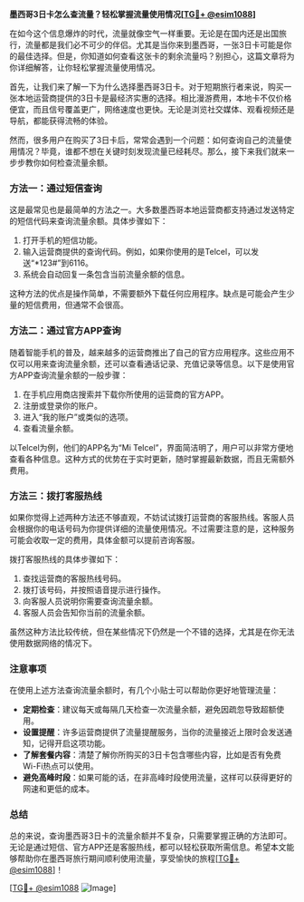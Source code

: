 **墨西哥3日卡怎么查流量？轻松掌握流量使用情况[[TG💪+ @esim1088](https://t.me/s/esim1088)]**

在如今这个信息爆炸的时代，流量就像空气一样重要。无论是在国内还是出国旅行，流量都是我们必不可少的伴侣。尤其是当你来到墨西哥，一张3日卡可能是你的最佳选择。但是，你知道如何查看这张卡的剩余流量吗？别担心，这篇文章将为你详细解答，让你轻松掌握流量使用情况。

首先，让我们来了解一下为什么选择墨西哥3日卡。对于短期旅行者来说，购买一张本地运营商提供的3日卡是最经济实惠的选择。相比漫游费用，本地卡不仅价格便宜，而且信号覆盖更广，网络速度也更快。无论是浏览社交媒体、观看视频还是导航，都能获得流畅的体验。

然而，很多用户在购买了3日卡后，常常会遇到一个问题：如何查询自己的流量使用情况？毕竟，谁都不想在关键时刻发现流量已经耗尽。那么，接下来我们就来一步步教你如何检查流量余额。

### 方法一：通过短信查询

这是最常见也是最简单的方法之一。大多数墨西哥本地运营商都支持通过发送特定的短信代码来查询流量余额。具体步骤如下：

1. 打开手机的短信功能。
2. 输入运营商提供的查询代码。例如，如果你使用的是Telcel，可以发送“*123#”到6116。
3. 系统会自动回复一条包含当前流量余额的信息。

这种方法的优点是操作简单，不需要额外下载任何应用程序。缺点是可能会产生少量的短信费用，但通常不会很高。

### 方法二：通过官方APP查询

随着智能手机的普及，越来越多的运营商推出了自己的官方应用程序。这些应用不仅可以用来查询流量余额，还可以查看通话记录、充值记录等信息。以下是使用官方APP查询流量余额的一般步骤：

1. 在手机应用商店搜索并下载你所使用的运营商的官方APP。
2. 注册或登录你的账户。
3. 进入“我的账户”或类似的选项。
4. 查看流量余额。

以Telcel为例，他们的APP名为“Mi Telcel”，界面简洁明了，用户可以非常方便地查看各种信息。这种方式的优势在于实时更新，随时掌握最新数据，而且无需额外费用。

### 方法三：拨打客服热线

如果你觉得上述两种方法还不够直观，不妨试试拨打运营商的客服热线。客服人员会根据你的电话号码为你提供详细的流量使用情况。不过需要注意的是，这种服务可能会收取一定的费用，具体金额可以提前咨询客服。

拨打客服热线的具体步骤如下：

1. 查找运营商的客服热线号码。
2. 拨打该号码，并按照语音提示进行操作。
3. 向客服人员说明你需要查询流量余额。
4. 客服人员会告知你当前的流量余额。

虽然这种方法比较传统，但在某些情况下仍然是一个不错的选择，尤其是在你无法使用数据网络的情况下。

### 注意事项

在使用上述方法查询流量余额时，有几个小贴士可以帮助你更好地管理流量：

- **定期检查**：建议每天或每隔几天检查一次流量余额，避免因疏忽导致超额使用。
- **设置提醒**：许多运营商提供了流量提醒服务，当你的流量接近上限时会发送通知，记得开启这项功能。
- **了解套餐内容**：清楚了解你所购买的3日卡包含哪些内容，比如是否有免费Wi-Fi热点可以使用。
- **避免高峰时段**：如果可能的话，在非高峰时段使用流量，这样可以获得更好的网速和更低的成本。

### 总结

总的来说，查询墨西哥3日卡的流量余额并不复杂，只需要掌握正确的方法即可。无论是通过短信、官方APP还是客服热线，都可以轻松获取所需信息。希望本文能够帮助你在墨西哥旅行期间顺利使用流量，享受愉快的旅程[[TG💪+ @esim1088](https://t.me/s/esim1088)]！

[[TG💪+ @esim1088](https://t.me/s/esim1088) ![Image](https://i.postimg.cc/4NQfJmqS/Snipaste-2025-05-13-00-14-12.png)]